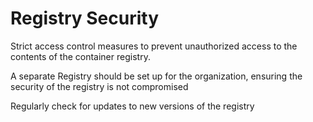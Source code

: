 # Registry Security

Strict access control measures to prevent unauthorized access to the contents of the container registry.

A separate Registry should be set up for the organization, ensuring the security of the registry is not compromised

Regularly check for updates to new versions of the registry
